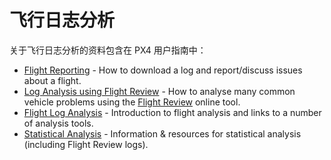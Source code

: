 # 飞行日志分析

关于飞行日志分析的资料包含在 PX4 用户指南中：

- [Flight Reporting](../getting_started/flight_reporting.md) - How to download a log and report/discuss issues about a flight.
- [Log Analysis using Flight Review](../log/flight_review.md) - How to analyse many common vehicle problems using the [Flight Review](https://logs.px4.io/) online tool.
- [Flight Log Analysis](../log/flight_log_analysis.md) - Introduction to flight analysis and links to a number of analysis tools.
- [Statistical Analysis](flight_log_analysis_statistical.md) - Information & resources for statistical analysis (including Flight Review logs).
